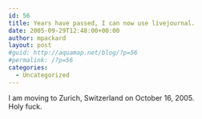 ```yaml
---
id: 56
title: Years have passed, I can now use livejournal.
date: 2005-09-29T12:48:00+00:00
author: mpackard
layout: post
#guid: http://aquamap.net/blog/?p=56
#permalink: /?p=56
categories:
  - Uncategorized
---
```

I am moving to Zurich, Switzerland on October 16, 2005.  
Holy fuck.
